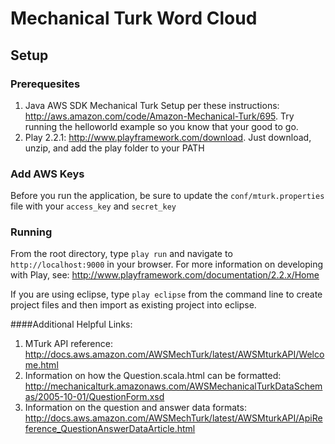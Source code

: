 Mechanical Turk Word Cloud
============
## Setup
### Prerequesites

1. Java AWS SDK Mechanical Turk Setup per these instructions: http://aws.amazon.com/code/Amazon-Mechanical-Turk/695. Try running the helloworld example so you know that your good to go.
2. Play 2.2.1: http://www.playframework.com/download. Just download, unzip, and add the play folder to your PATH

### Add AWS Keys
Before you run the application, be sure to update the `conf/mturk.properties` file with your `access_key` and `secret_key`

### Running
From the root directory, type `play run` and navigate to `http://localhost:9000` in your browser. For more information on developing with Play, see: http://www.playframework.com/documentation/2.2.x/Home

If you are using eclipse, type `play eclipse` from the command line to create project files and then import as existing project into eclipse.

####Additional Helpful Links:
1. MTurk API reference: http://docs.aws.amazon.com/AWSMechTurk/latest/AWSMturkAPI/Welcome.html
2. Information on how the Question.scala.html can be formatted: http://mechanicalturk.amazonaws.com/AWSMechanicalTurkDataSchemas/2005-10-01/QuestionForm.xsd
2. Information on the question and answer data formats: http://docs.aws.amazon.com/AWSMechTurk/latest/AWSMturkAPI/ApiReference_QuestionAnswerDataArticle.html
